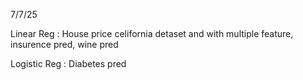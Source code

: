 7/7/25

Linear Reg : House price celifornia detaset and with multiple feature,  insurence pred, wine pred

Logistic Reg : Diabetes pred 
